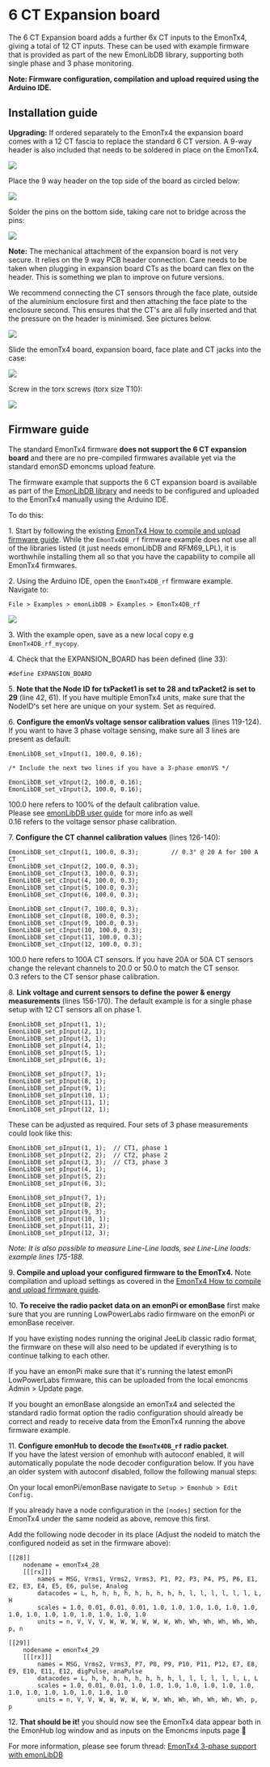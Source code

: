 # 6 CT Expansion board

The 6 CT Expansion board adds a further 6x CT inputs to the EmonTx4, giving a total of 12 CT inputs. These can be used with example firmware that is provided as part of the new EmonLibDB library, supporting both single phase and 3 phase monitoring. 

**Note: Firmware configuration, compilation and upload required using the Arduino IDE.**

## Installation guide

**Upgrading:** If ordered separately to the EmonTx4 the expansion board comes with a 12 CT fascia to replace the standard 6 CT version. A 9-way header is also included that needs to be soldered in place on the EmonTx4.

![](img/6CT/6ct_ext1.jpg)

Place the 9 way header on the top side of the board as circled below:

![](img/6CT/6ct_ext2b.jpg)

Solder the pins on the bottom side, taking care not to bridge across the pins:

![](img/6CT/6ct_ext3.jpg)

**Note:** The mechanical attachment of the expansion board is not very secure. It relies on the 9 way PCB header connection. Care needs to be taken when plugging in expansion board CTs as the board can flex on the header. This is something we plan to improve on future versions.

We recommend connecting the CT sensors through the face plate, outside of the aluminium enclosure first and then attaching the face plate to the enclosure second. This ensures that the CT's are all fully inserted and that the pressure on the header is minimised. See pictures below.

![](img/6CT/6ct_ext4.jpg)

Slide the emonTx4 board, expansion board, face plate and CT jacks into the case:

![](img/6CT/6ct_ext5.jpg)

Screw in the torx screws (torx size T10):

![](img/6CT/6ct_ext6.jpg)

## Firmware guide

The standard EmonTx4 firmware **does not support the 6 CT expansion board** and there are no pre-compiled firmwares available yet via the standard emonSD emoncms upload feature.

The firmware example that supports the 6 CT expansion board is available as part of the [EmonLibDB library](https://github.com/openenergymonitor/emonlibdb) and needs to be configured and uploaded to the EmonTx4 manually using the Arduino IDE. 

To do this:

1\. Start by following the existing [EmonTx4 How to compile and upload firmware guide](https://docs.openenergymonitor.org/emontx4/firmware.html#how-to-compile-and-upload-firmware). While the `EmonTx4DB_rf` firmware example does not use all of the libraries listed (it just needs emonLibDB and RFM69_LPL), it is worthwhile installing them all so that you have the capability to compile all EmonTx4 firmwares. 

2\. Using the Arduino IDE, open the `EmonTx4DB_rf` firmware example. Navigate to:

    File > Examples > emonLibDB > Examples > EmonTx4DB_rf
       
![](img/6CT/EmonTx4DB_rf.png)

3\. With the example open, save as a new local copy e.g `EmonTx4DB_rf_mycopy`.

4\. Check that the EXPANSION_BOARD has been defined (line 33):

    #define EXPANSION_BOARD

5\. **Note that the Node ID for txPacket1 is set to 28 and txPacket2 is set to 29** (line 42, 61). If you have multiple EmonTx4 units, make sure that the NodeID's set here are unique on your system. Set as required.

6\. **Configure the emonVs voltage sensor calibration values** (lines 119-124). If you want to have 3 phase voltage sensing, make sure all 3 lines are present as default:

    EmonLibDB_set_vInput(1, 100.0, 0.16);  

    /* Include the next two lines if you have a 3-phase emonVS */

    EmonLibDB_set_vInput(2, 100.0, 0.16); 
    EmonLibDB_set_vInput(3, 100.0, 0.16); 
  
100.0 here refers to 100% of the default calibration value.<br>
Please see [emonLibDB user guide](https://github.com/openenergymonitor/emonLibDB/blob/main/guide.md) for more info as well<br>
0.16 refers to the voltage sensor phase calibration.

7\. **Configure the CT channel calibration values** (lines 126-140):

    EmonLibDB_set_cInput(1, 100.0, 0.3);         // 0.3° @ 20 A for 100 A CT
    EmonLibDB_set_cInput(2, 100.0, 0.3);
    EmonLibDB_set_cInput(3, 100.0, 0.3);
    EmonLibDB_set_cInput(4, 100.0, 0.3);
    EmonLibDB_set_cInput(5, 100.0, 0.3);
    EmonLibDB_set_cInput(6, 100.0, 0.3);

    EmonLibDB_set_cInput(7, 100.0, 0.3);
    EmonLibDB_set_cInput(8, 100.0, 0.3);
    EmonLibDB_set_cInput(9, 100.0, 0.3);
    EmonLibDB_set_cInput(10, 100.0, 0.3);
    EmonLibDB_set_cInput(11, 100.0, 0.3);
    EmonLibDB_set_cInput(12, 100.0, 0.3);

100.0 here refers to 100A CT sensors. If you have 20A or 50A CT sensors change the relevant channels to 20.0 or 50.0 to match the CT sensor.<br>
0.3 refers to the CT sensor phase calibration.<br>

8\. **Link voltage and current sensors to define the power & energy measurements** (lines 156-170). The default example is for a single phase setup with 12 CT sensors all on phase 1. 

    EmonLibDB_set_pInput(1, 1);
    EmonLibDB_set_pInput(2, 1);
    EmonLibDB_set_pInput(3, 1);
    EmonLibDB_set_pInput(4, 1);
    EmonLibDB_set_pInput(5, 1);
    EmonLibDB_set_pInput(6, 1);

    EmonLibDB_set_pInput(7, 1);
    EmonLibDB_set_pInput(8, 1);
    EmonLibDB_set_pInput(9, 1);
    EmonLibDB_set_pInput(10, 1);
    EmonLibDB_set_pInput(11, 1);
    EmonLibDB_set_pInput(12, 1);

These can be adjusted as required. Four sets of 3 phase measurements could look like this:

    EmonLibDB_set_pInput(1, 1);  // CT1, phase 1
    EmonLibDB_set_pInput(2, 2);  // CT2, phase 2
    EmonLibDB_set_pInput(3, 3);  // CT3, phase 3
    EmonLibDB_set_pInput(4, 1);
    EmonLibDB_set_pInput(5, 2);
    EmonLibDB_set_pInput(6, 3);

    EmonLibDB_set_pInput(7, 1);
    EmonLibDB_set_pInput(8, 2);
    EmonLibDB_set_pInput(9, 3);
    EmonLibDB_set_pInput(10, 1);
    EmonLibDB_set_pInput(11, 2);
    EmonLibDB_set_pInput(12, 3);

*Note: It is also possible to measure Line-Line loads, see Line-Line loads: example lines 175-188.*

9\. **Compile and upload your configured firmware to the EmonTx4.** Note compilation and upload settings as covered in the  [EmonTx4 How to compile and upload firmware guide](https://docs.openenergymonitor.org/emontx4/firmware.html#how-to-compile-and-upload-firmware). 

10\. **To receive the radio packet data on an emonPi or emonBase** first make sure that you are running LowPowerLabs radio firmware on the emonPi or emonBase receiver. 

If you have existing nodes running the original JeeLib classic radio format, the firmware on these will also need to be updated if everything is to continue talking to each other. 

If you have an emonPi make sure that it's running the latest emonPi LowPowerLabs firmware, this can be uploaded from the local emoncms Admin > Update page.

If you bought an emonBase alongside an emonTx4 and selected the standard radio format option the radio configuration should already be correct and ready to receive data from the EmonTx4 running the above firmware example.

11\. **Configure emonHub to decode the `EmonTx4DB_rf` radio packet**.<br>
If you have the latest version of emonhub with autoconf enabled, it will automatically populate the node decoder configuration below. If you have an older system with autoconf disabled, follow the following manual steps:

On your local emonPi/emonBase navigate to `Setup > Emonhub > Edit Config.`

If you already have a node configuration in the `[nodes]` section for the EmonTx4 under the same nodeid as above, remove this first. 

Add the following node decoder in its place (Adjust the nodeid to match the configured nodeid as set in the firmware above):

    [[28]]
        nodename = emonTx4_28
        [[[rx]]]
            names = MSG, Vrms1, Vrms2, Vrms3, P1, P2, P3, P4, P5, P6, E1, E2, E3, E4, E5, E6, pulse, Analog
            datacodes = L, h, h, h, h, h, h, h, h, h, l, l, l, l, l, l, L, H
            scales = 1.0, 0.01, 0.01, 0.01, 1.0, 1.0, 1.0, 1.0, 1.0, 1.0, 1.0, 1.0, 1.0, 1.0, 1.0, 1.0, 1.0, 1.0
            units = n, V, V, V, W, W, W, W, W, W, Wh, Wh, Wh, Wh, Wh, Wh, p, n

    [[29]]
        nodename = emonTx4_29
        [[[rx]]]
            names = MSG, Vrms2, Vrms3, P7, P8, P9, P10, P11, P12, E7, E8, E9, E10, E11, E12, digPulse, anaPulse
            datacodes = L, h, h, h, h, h, h, h, h, l, l, l, l, l, l, L, L
            scales = 1.0, 0.01, 0.01, 1.0, 1.0, 1.0, 1.0, 1.0, 1.0, 1.0, 1.0, 1.0, 1.0, 1.0, 1.0, 1.0, 1.0
            units = n, V, V, W, W, W, W, W, W, Wh, Wh, Wh, Wh, Wh, Wh, p, p

12\. **That should be it!** you should now see the EmonTx4 data appear both in the EmonHub log window and as inputs on the Emoncms inputs page :tada:

For more information, please see forum thread: [EmonTx4 3-phase support with emonLibDB](https://community.openenergymonitor.org/t/emontx4-3-phase-support-with-emonlibdb/23541)
